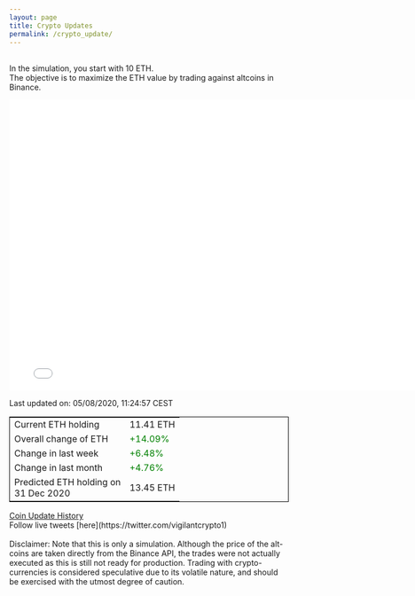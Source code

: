 ```yaml
---
layout: page
title: Crypto Updates
permalink: /crypto_update/
---
```

<br>In the simulation, you start with 10 ETH.<br>The objective is to maximize the ETH value by trading against altcoins 
in Binance.

<iframe width="775" height="525" frameborder="0" scrolling="no" src="//plotly.com/~vikramaditya91/109.embed"></iframe>

Last updated on: 05/08/2020, 11:24:57 CEST 
<table style="border:1px solid black;margin-left:auto;margin-right:auto;">
	<tbody>
	<tr>
		<td>Current ETH holding</td>
		<td>     11.41 ETH</td>
	</tr>
	<tr>
		<td>Overall change of ETH</td>
		<td><font color="green">+14.09%</font></td>
	</tr>
	<tr>
		<td>Change in last week</td>
		<td><font color="green">+6.48%</font></td>
	</tr>
	<tr>
		<td>Change in last month</td>
		<td><font color="green">+4.76%</font></td>
	</tr>
    <tr>
		<td>Predicted ETH holding on<br>31 Dec 2020</td>
		<td>     13.45 ETH</td>
	</tr>
	</tbody>
</table>
<a href="{{ site.baseurl }}/crypto_history">Coin Update History</a>
<br>
Follow live tweets [here](https://twitter.com/vigilantcrypto1)
<br>
<br>
Disclaimer:
Note that this is only a simulation. Although the price of the alt-coins are taken directly from the Binance API, the trades were not actually executed as this is still not ready for production.
Trading with crypto-currencies is considered speculative due to its volatile nature, and should be exercised with the utmost degree of caution.